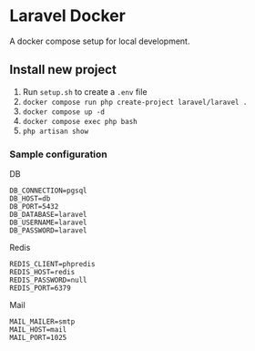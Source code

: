 # Laravel Docker

A docker compose setup for local development.

## Install new project

1. Run `setup.sh` to create a `.env` file
2. `docker compose run php create-project laravel/laravel .`
3. `docker compose up -d`
4. `docker compose exec php bash`
5. `php artisan show`

### Sample configuration

DB
```
DB_CONNECTION=pgsql
DB_HOST=db
DB_PORT=5432
DB_DATABASE=laravel
DB_USERNAME=laravel
DB_PASSWORD=laravel
```

Redis
```
REDIS_CLIENT=phpredis
REDIS_HOST=redis
REDIS_PASSWORD=null
REDIS_PORT=6379
```

Mail
```
MAIL_MAILER=smtp
MAIL_HOST=mail
MAIL_PORT=1025
```
